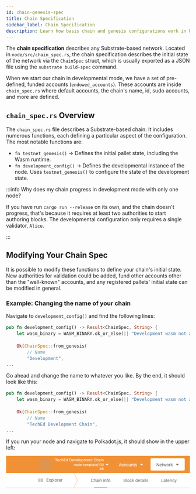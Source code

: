 ```yaml
---
id: chain-genesis-spec
title: Chain Specification
sidebar_label: Chain Specification
description: Learn how basis chain and genesis configurations work in FRAME
---
```


The **chain specification** describes any Substrate-based network. Located in
`node/src/chain_spec.rs`, the chain specification describes the initial state of the network via the
`ChainSpec` struct, which is usually exported as a JSON file using the `substrate build-spec`
command.

When we start our chain in developmental mode, we have a set of pre-defined, funded accounts
(`endowed_accounts`). These accounts are inside `chain_spec.rs` where default accounts, the chain's
name, id, sudo accounts, and more are defined.

## `chain_spec.rs` Overview

The `chain_spec.rs` file describes a Substrate-based chain. It includes numerous functions, each
defining a particular aspect of the configuration. The most notable functions are:

- `fn testnet_genesis()` -> Defines the initial pallet state, including the Wasm runtime.
- `fn development_config()` -> Defines the developmental instance of the node. Uses
  `testnet_genesis()` to configure the state of the development state.

:::info Why does my chain progress in development mode with only one node?

If you have run `cargo run --release` on its own, and the chain doesn't progress, that's because it
requires at least two authorities to start authoring blocks. The developmental configuration only
requires a single validator, `Alice`.

:::

## Modifying Your Chain Spec

It is possible to modify these functions to define your chain's initial state. New authorities for
validation could be added, fund other accounts other than the "well-known" accounts, and any
registered pallets' initial state can be modified in general.

### Example: Changing the name of your chain

Navigate to `development_config()` and find the following lines:

```rust
pub fn development_config() -> Result<ChainSpec, String> {
    let wasm_binary = WASM_BINARY.ok_or_else(|| "Development wasm not available".to_string())?;

    Ok(ChainSpec::from_genesis(
        // Name
        "Development",
...
```

Go ahead and change the name to whatever you like. By the end, it should look like this:

```rust
pub fn development_config() -> Result<ChainSpec, String> {
    let wasm_binary = WASM_BINARY.ok_or_else(|| "Development wasm not available".to_string())?;

    Ok(ChainSpec::from_genesis(
        // Name
        "TechEd Development Chain",
...
```

If you run your node and navigate to Polkadot.js, it should show in the upper left:

![Development Chain Name PolkadotJs](../assets/chain_name.png)
